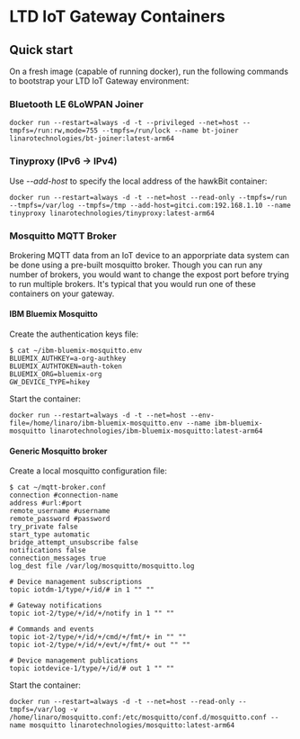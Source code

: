 # LTD IoT Gateway Containers

## Quick start

On a fresh image (capable of running docker), run the following commands to bootstrap your LTD IoT Gateway environment:

### Bluetooth LE 6LoWPAN Joiner

```
docker run --restart=always -d -t --privileged --net=host --tmpfs=/run:rw,mode=755 --tmpfs=/run/lock --name bt-joiner linarotechnologies/bt-joiner:latest-arm64
```

### Tinyproxy (IPv6 -> IPv4)

Use *--add-host* to specify the local address of the hawkBit container:

```
docker run --restart=always -d -t --net=host --read-only --tmpfs=/run --tmpfs=/var/log --tmpfs=/tmp --add-host=gitci.com:192.168.1.10 --name tinyproxy linarotechnologies/tinyproxy:latest-arm64
```

### Mosquitto MQTT Broker

Brokering MQTT data from an IoT device to an apporpriate data system can be done using a pre-built mosquitto broker.  Though you can run any number of brokers, you would want to change the expost port before trying to run multiple brokers.  It's typical that you would run one of these containers on your gateway.

#### IBM Bluemix Mosquitto

Create the authentication keys file:

```
$ cat ~/ibm-bluemix-mosquitto.env
BLUEMIX_AUTHKEY=a-org-authkey
BLUEMIX_AUTHTOKEN=auth-token
BLUEMIX_ORG=bluemix-org
GW_DEVICE_TYPE=hikey
```

Start the container:

```
docker run --restart=always -d -t --net=host --env-file=/home/linaro/ibm-bluemix-mosquitto.env --name ibm-bluemix-mosquitto linarotechnologies/ibm-bluemix-mosquitto:latest-arm64
```

#### Generic Mosquitto broker

Create a local mosquitto configuration file:

```
$ cat ~/mqtt-broker.conf
connection #connection-name
address #url:#port
remote_username #username 
remote_password #password
try_private false
start_type automatic
bridge_attempt_unsubscribe false
notifications false
connection_messages true
log_dest file /var/log/mosquitto/mosquitto.log

# Device management subscriptions
topic iotdm-1/type/+/id/# in 1 "" ""

# Gateway notifications
topic iot-2/type/+/id/+/notify in 1 "" ""

# Commands and events
topic iot-2/type/+/id/+/cmd/+/fmt/+ in "" ""
topic iot-2/type/+/id/+/evt/+/fmt/+ out "" ""

# Device management publications
topic iotdevice-1/type/+/id/# out 1 "" ""
```

Start the container:

```
docker run --restart=always -d -t --net=host --read-only --tmpfs=/var/log -v /home/linaro/mosquitto.conf:/etc/mosquitto/conf.d/mosquitto.conf --name mosquitto linarotechnologies/mosquitto:latest-arm64
```
